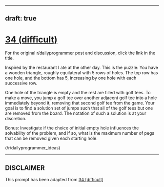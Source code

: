 ---
draft: true
----

# [34 (difficult)](https://www.reddit.com/r/dailyprogrammer/comments/rmmrq/3312012_challenge_34_difficult/)

For the original [r/dailyprogrammer](https://www.reddit.com/r/dailyprogrammer/) post and discussion, click the link in the title.

Inspired by the restaurant I ate at the other day. This is the puzzle: You have a wooden triangle, roughly equilateral with 5 rows of holes. The top row has one hole, and the bottom has 5, increasing by one hole with each successive row.

One hole of the triangle is empty and the rest are filled with golf tees. To make a move, you jump a golf tee over another adjacent golf tee into a hole immediately beyond it, removing that second golf tee from the game. Your goal is to find a solution set of jumps such that all of the golf tees but one are removed from the board. The notation of such a solution is at your discretion.

Bonus: Investigate if the choice of initial empty hole influences the solvability of the problem, and if so, what is the maximum number of pegs that can be removed given each starting hole.

(/r/dailyprogrammer_ideas)

----
## **DISCLAIMER**
This prompt has been adapted from [34 [difficult]](https://www.reddit.com/r/dailyprogrammer/comments/rmmrq/3312012_challenge_34_difficult/
)

